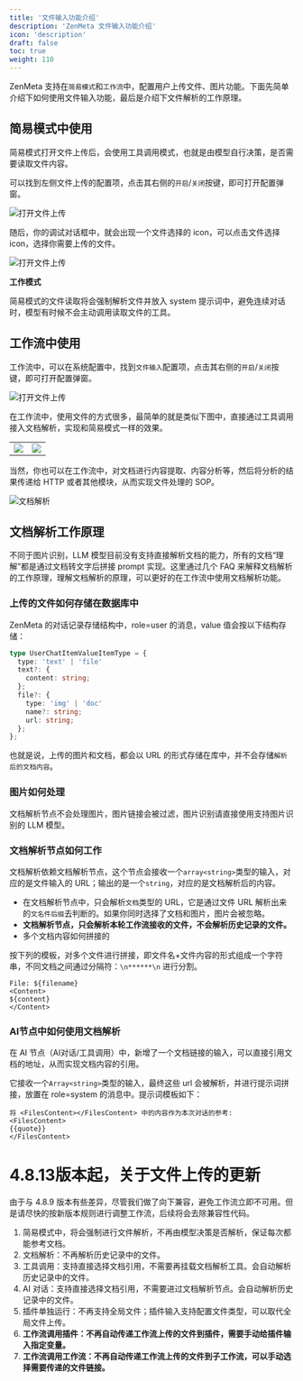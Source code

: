```yaml
---
title: '文件输入功能介绍'
description: 'ZenMeta 文件输入功能介绍'
icon: 'description'
draft: false
toc: true
weight: 110
---
```


ZenMeta 支持在`简易模式`和`工作流`中，配置用户上传文件、图片功能。下面先简单介绍下如何使用文件输入功能，最后是介绍下文件解析的工作原理。


## 简易模式中使用

简易模式打开文件上传后，会使用工具调用模式，也就是由模型自行决策，是否需要读取文件内容。

可以找到左侧文件上传的配置项，点击其右侧的`开启`/`关闭`按键，即可打开配置弹窗。

![打开文件上传](/imgs/fileinpu-1.png)

随后，你的调试对话框中，就会出现一个文件选择的 icon，可以点击文件选择 icon，选择你需要上传的文件。

![打开文件上传](/imgs/fileinpu-2.png)

**工作模式**

简易模式的文件读取将会强制解析文件并放入 system 提示词中，避免连续对话时，模型有时候不会主动调用读取文件的工具。

## 工作流中使用

工作流中，可以在系统配置中，找到`文件输入`配置项，点击其右侧的`开启`/`关闭`按键，即可打开配置弹窗。

![打开文件上传](/imgs/fileinpu-4.jpg)

在工作流中，使用文件的方式很多，最简单的就是类似下图中，直接通过工具调用接入文档解析，实现和简易模式一样的效果。

| | |
| --------------------- | --------------------- |
| ![](/imgs/image-5.png) | ![](/imgs/image-6.png) |

当然，你也可以在工作流中，对文档进行内容提取、内容分析等，然后将分析的结果传递给 HTTP 或者其他模块，从而实现文件处理的 SOP。

![文档解析](/imgs/image-7.png)

## 文档解析工作原理

不同于图片识别，LLM 模型目前没有支持直接解析文档的能力，所有的文档“理解”都是通过文档转文字后拼接 prompt 实现。这里通过几个 FAQ 来解释文档解析的工作原理，理解文档解析的原理，可以更好的在工作流中使用文档解析功能。

### 上传的文件如何存储在数据库中

ZenMeta 的对话记录存储结构中，role=user 的消息，value 值会按以下结构存储：

```ts
type UserChatItemValueItemType = {
  type: 'text' | 'file'
  text?: {
    content: string;
  };
  file?: {
    type: 'img' | 'doc'
    name?: string;
    url: string;
  };
};
```

也就是说，上传的图片和文档，都会以 URL 的形式存储在库中，并不会存储`解析后的文档内容`。

### 图片如何处理

文档解析节点不会处理图片，图片链接会被过滤，图片识别请直接使用支持图片识别的 LLM 模型。

### 文档解析节点如何工作

文档解析依赖文档解析节点，这个节点会接收一个`array<string>`类型的输入，对应的是文件输入的 URL；输出的是一个`string`，对应的是文档解析后的内容。

* 在文档解析节点中，只会解析`文档`类型的 URL，它是通过文件 URL 解析出来的`文名件后缀`去判断的。如果你同时选择了文档和图片，图片会被忽略。
* **文档解析节点，只会解析本轮工作流接收的文件，不会解析历史记录的文件。**
* 多个文档内容如何拼接的

按下列的模板，对多个文件进行拼接，即文件名+文件内容的形式组成一个字符串，不同文档之间通过分隔符：`\n******\n` 进行分割。

```
File: ${filename}
<Content>
${content}
</Content>
```

### AI节点中如何使用文档解析

在 AI 节点（AI对话/工具调用）中，新增了一个文档链接的输入，可以直接引用文档的地址，从而实现文档内容的引用。

它接收一个`Array<string>`类型的输入，最终这些 url 会被解析，并进行提示词拼接，放置在 role=system 的消息中。提示词模板如下：

```
将 <FilesContent></FilesContent> 中的内容作为本次对话的参考:
<FilesContent>
{{quote}}
</FilesContent>
```

# 4.8.13版本起，关于文件上传的更新

由于与 4.8.9 版本有些差异，尽管我们做了向下兼容，避免工作流立即不可用。但是请尽快的按新版本规则进行调整工作流，后续将会去除兼容性代码。

1. 简易模式中，将会强制进行文件解析，不再由模型决策是否解析，保证每次都能参考文档。
2. 文档解析：不再解析历史记录中的文件。
3. 工具调用：支持直接选择文档引用，不需要再挂载文档解析工具。会自动解析历史记录中的文件。
4. AI 对话：支持直接选择文档引用，不需要进过文档解析节点。会自动解析历史记录中的文件。
5. 插件单独运行：不再支持全局文件；插件输入支持配置文件类型，可以取代全局文件上传。
6. **工作流调用插件：不再自动传递工作流上传的文件到插件，需要手动给插件输入指定变量。**
7. **工作流调用工作流：不再自动传递工作流上传的文件到子工作流，可以手动选择需要传递的文件链接。**
